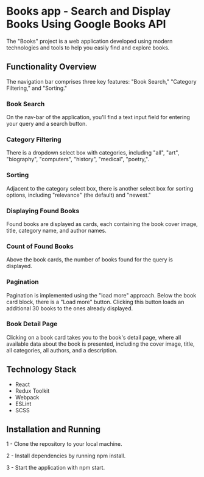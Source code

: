 # Books app - Search and Display Books Using Google Books API

The "Books" project is a web application developed using modern technologies and tools to help you easily find and explore books.

## Functionality Overview

The navigation bar comprises three key features: "Book Search," "Category Filtering," and "Sorting."

### Book Search
On the nav-bar of the application, you'll find a text input field for entering your query and a search button. 

### Category Filtering
There is a dropdown select box with categories, including "all", "art", "biography", "computers", "history", "medical", "poetry,".

### Sorting
Adjacent to the category select box, there is another select box for sorting options, including "relevance" (the default) and "newest."

### Displaying Found Books
Found books are displayed as cards, each containing the book cover image, title, category name, and author names. 

### Count of Found Books
Above the book cards, the number of books found for the query is displayed.

### Pagination
Pagination is implemented using the "load more" approach. Below the book card block, there is a "Load more" button. Clicking this button loads an additional 30 books to the ones already displayed.

### Book Detail Page
Clicking on a book card takes you to the book's detail page, where all available data about the book is presented, including the cover image, title, all categories, all authors, and a description.

## Technology Stack
 - React
 - Redux Toolkit
 - Webpack
 - ESLint
 - SCSS


## Installation and Running
 1 - Clone the repository to your local machine.

 2 - Install dependencies by running npm install.

 3 - Start the application with npm start.

